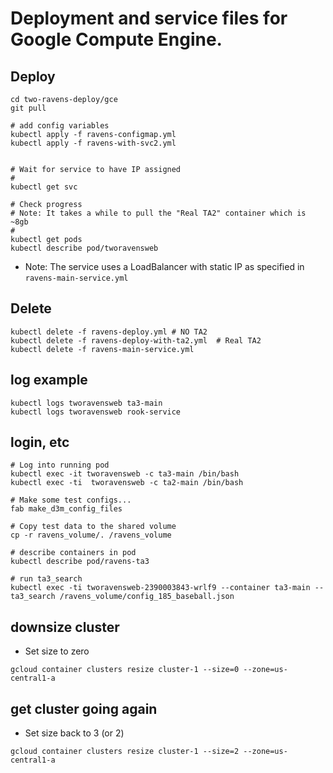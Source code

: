 # Deployment and service files for Google Compute Engine.

## Deploy

```
cd two-ravens-deploy/gce
git pull

# add config variables
kubectl apply -f ravens-configmap.yml
kubectl apply -f ravens-with-svc2.yml


# Wait for service to have IP assigned
#
kubectl get svc

# Check progress
# Note: It takes a while to pull the "Real TA2" container which is ~8gb
#
kubectl get pods
kubectl describe pod/tworavensweb
```

- Note: The service uses a LoadBalancer with static IP as specified in `ravens-main-service.yml`

## Delete

```
kubectl delete -f ravens-deploy.yml # NO TA2
kubectl delete -f ravens-deploy-with-ta2.yml  # Real TA2
kubectl delete -f ravens-main-service.yml
```

## log example

```
kubectl logs tworavensweb ta3-main
kubectl logs tworavensweb rook-service

```

## login, etc

```
# Log into running pod
kubectl exec -it tworavensweb -c ta3-main /bin/bash
kubectl exec -ti  tworavensweb -c ta2-main /bin/bash

# Make some test configs...
fab make_d3m_config_files

# Copy test data to the shared volume
cp -r ravens_volume/. /ravens_volume

# describe containers in pod
kubectl describe pod/ravens-ta3

# run ta3_search
kubectl exec -ti tworavensweb-2390003843-wrlf9 --container ta3-main -- ta3_search /ravens_volume/config_185_baseball.json

```

## downsize cluster

- Set size to zero

```
gcloud container clusters resize cluster-1 --size=0 --zone=us-central1-a
```

## get cluster going again

- Set size back to 3 (or 2)

```
gcloud container clusters resize cluster-1 --size=2 --zone=us-central1-a
```
